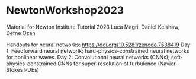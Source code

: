 # NewtonWorkshop2023
Material for Newton Institute Tutorial 2023
Luca Magri, Daniel Kelshaw, Defne Ozan

Handouts for neural networks: https://doi.org/10.5281/zenodo.7538419
Day 1: Feedforward neural networlk; hard-physics-constrained neural networks for nonlinear waves.
Day 2: Convolutional neural networks (CNNs); soft-physics-constrained CNNs for super-resolution of turbulence (Navier-Stokes PDEs)

